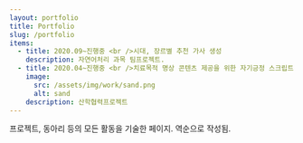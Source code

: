 ```yaml
---
layout: portfolio
title: Portfolio
slug: /portfolio
items:
  - title: 2020.09~진행중 <br />시대, 장르별 추천 가사 생성
    description: 자연어처리 과목 팀프로젝트. 
  - title: 2020.04~진행중 <br />치료목적 명상 콘텐츠 제공을 위한 자기긍정 스크립트 생성 기술 개발
    image:
      src: /assets/img/work/sand.png
      alt: sand
    description: 산학협력프로젝트
---
```


프로젝트, 동아리 등의 모든 활동을 기술한 페이지. 역순으로 작성됨.
<br />
<br />

